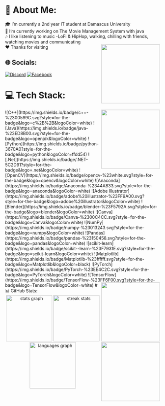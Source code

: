 # 💫 About Me:
🎓 I’m currently a 2nd year IT student at Damascus University<br>🚀 I’m currently working on The Movie Management System with java<br>🎶 I like listening to music -LoFi & HipHop, walking, chilling with friends, watching movies and communicating<br> ❤ Thanks for visiting
<img align="right" height="191" src="https://media.giphy.com/media/qtRdOhdbbXUInCEk4M/giphy.gif"  />

## 🌐 Socials:
[![Discord](https://img.shields.io/badge/Discord-%237289DA.svg?logo=discord&logoColor=white)](https://discord.gg/https://discordapp.com/users/7655) [![Facebook](https://img.shields.io/badge/Facebook-%231877F2.svg?logo=Facebook&logoColor=white)](https://facebook.com/https://www.facebook.com/obaida.almelhem.7)



# 💻 Tech Stack:
<img align="right" height="191" src="https://gifdb.com/images/high/coding-animated-laptop-flow-stream-ja04010rm5o68zfk.gif"  />
![C++](https://img.shields.io/badge/c++-%2300599C.svg?style=for-the-badge&logo=c%2B%2B&logoColor=white) ![Java](https://img.shields.io/badge/java-%23ED8B00.svg?style=for-the-badge&logo=openjdk&logoColor=white) ![Python](https://img.shields.io/badge/python-3670A0?style=for-the-badge&logo=python&logoColor=ffdd54) ![.Net](https://img.shields.io/badge/.NET-5C2D91?style=for-the-badge&logo=.net&logoColor=white) ![OpenCV](https://img.shields.io/badge/opencv-%23white.svg?style=for-the-badge&logo=opencv&logoColor=white) ![Anaconda](https://img.shields.io/badge/Anaconda-%2344A833.svg?style=for-the-badge&logo=anaconda&logoColor=white) ![Adobe Illustrator](https://img.shields.io/badge/adobe%20illustrator-%23FF9A00.svg?style=for-the-badge&logo=adobe%20illustrator&logoColor=white) ![Blender](https://img.shields.io/badge/blender-%23F5792A.svg?style=for-the-badge&logo=blender&logoColor=white) ![Canva](https://img.shields.io/badge/Canva-%2300C4CC.svg?style=for-the-badge&logo=Canva&logoColor=white) ![NumPy](https://img.shields.io/badge/numpy-%23013243.svg?style=for-the-badge&logo=numpy&logoColor=white) ![Pandas](https://img.shields.io/badge/pandas-%23150458.svg?style=for-the-badge&logo=pandas&logoColor=white) ![scikit-learn](https://img.shields.io/badge/scikit--learn-%23F7931E.svg?style=for-the-badge&logo=scikit-learn&logoColor=white) ![Matplotlib](https://img.shields.io/badge/Matplotlib-%23ffffff.svg?style=for-the-badge&logo=Matplotlib&logoColor=black) ![PyTorch](https://img.shields.io/badge/PyTorch-%23EE4C2C.svg?style=for-the-badge&logo=PyTorch&logoColor=white) ![TensorFlow](https://img.shields.io/badge/TensorFlow-%23FF6F00.svg?style=for-the-badge&logo=TensorFlow&logoColor=white)
<img align="right" height="191" src="https://gifdb.com/images/high/coding-skills-loading-dk68v8z0hevjpuiv.gif"  />
# 📊 GitHub Stats:
<div align="center">
  <img src="https://github-readme-stats.vercel.app/api?username=Obaida00&theme=dark&hide_border=false&include_all_commits=false&count_private=false" height="150" alt="stats graph"  />
  <img src="https://github-readme-streak-stats.herokuapp.com/?user=Obaida00&theme=dark&hide_border=false" height="150" alt="streak stats"  />
  <img src="https://github-readme-stats.vercel.app/api/top-langs/?username=Obaida00&theme=dark&hide_border=false&include_all_commits=false&count_private=false&layout=compact" height="150" alt="languages graph"  />
  <img align="right" height="191" src="https://media.giphy.com/media/13HgwGsXF0aiGY/giphy.gif"  />
</div>

